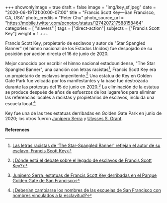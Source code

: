 +++
showonlyimage = true
draft = false
image = "img/key_sf.jpeg"
date = "2020-06-19T21:00:00-07:00"
title = "Francis Scott Key—San Francisco, CA, USA"
photo_credits = "Peter Chu"
photo_source_url = "https://mobile.twitter.com/pcnotpc/status/1274207217588158464"
categories = [ "slavers" ]
tags = ["direct-action"]
subjects = ["Francis Scott Key"]
weight = 1
+++

Francis Scott Key, propietario de esclavos y autor de "Star Spangled Banner" (el himno nacional de los Estados Unidos) fue despojado de su posición por acción directa el 16 de junio de 2020.

<!--more-->

Mejor conocido por escribir el himno nacional estadounidense, "The Star Spangled Banner", una canción con letras racistas[^1], Francis Scott Key era un propietario de esclavos impenitente.[^2] Una estatua de Key en Golden Gate Park fue volcada por los manifestantes y la base fue destrozada durante las protestas del 15 de junio en 2020.[^3] La eliminación de la estatua se produce después de años de esfuerzos de los lugareños para eliminar las referencias locales a racistas y propietarios de esclavos, incluida una escuela local.[^4]

Key fue una de las tres estatuas derribadas en Golden Gate Park en junio de 2020; los otros fueron [Junípero Serra](../serra-sf/) y [Ulysses S. Grant](../grant-sf).

#### References

[^1]: [Las letras racistas de 'The Star-Spangled Banner' reflejan el autor de su esclavo, Francis Scott Key](https://theundefeated.com/features/the-star-spangled-banners-racist-lyrics-reflect-su-propietario-esclavo-autor-francis-scott-key/)

[^2]: [¿Dónde está el debate sobre el legado de esclavos de Francis Scott Key?](Https://www.smithsonianmag.com/smithsonian-institution/wheres-debate-francis-scott-keys-slave-holding-legacy-180959550/)

[^3]: [Junipero Serra, estatuas de Francis Scott Key derribadas en el Parque Golden Gate de San Francisco](https://www.ktvu.com/news/junipero-serra-francis-scott-key-statues-toppled-in-san-francisco-golden-gate-park)

[^4]: [¿Deberían cambiarse los nombres de las escuelas de San Francisco con nombres vinculados a la esclavitud?](https://abc7news.com/sf-school-names-changed-racist-san-francisco-slavery/1501022/)
